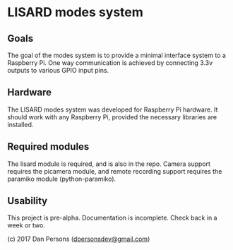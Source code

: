 # LISARD modes system
## Goals
The goal of the modes system is to provide a minimal interface system to a Raspberry Pi. One way communication is achieved by connecting 3.3v outputs to various GPIO input pins.

## Hardware
The LISARD modes system was developed for Raspberry Pi hardware. It should work with any Raspberry Pi, provided the necessary libraries are installed.

## Required modules
The lisard module is required, and is also in the repo. Camera support requires the picamera module, and remote recording support requires the paramiko module (python-paramiko).

## Usability
This project is pre-alpha. Documentation is incomplete. Check back in a week or two.

(c) 2017 Dan Persons ([dpersonsdev@gmail.com](mailto:dpersonsdev@gmail.com))

